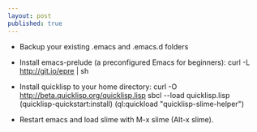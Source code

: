 ```yaml
---
layout: post
published: true
---
```


- Backup your existing .emacs and .emacs.d folders

- Install emacs-prelude (a preconfigured Emacs for beginners):
    curl -L http://git.io/epre | sh
    
- Install quicklisp to your home directory:
    curl -O http://beta.quicklisp.org/quicklisp.lisp
    sbcl --load quicklisp.lisp
    (quicklisp-quickstart:install)
    (ql:quickload "quicklisp-slime-helper")

- Restart emacs and load slime with M-x slime (Alt-x slime).